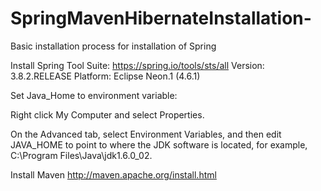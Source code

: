 # SpringMavenHibernateInstallation-
Basic installation process for installation of Spring 

Install Spring Tool Suite:
https://spring.io/tools/sts/all
Version: 3.8.2.RELEASE 
Platform: Eclipse Neon.1 (4.6.1)

Set Java_Home to environment variable:

Right click My Computer and select Properties.

On the Advanced tab, select Environment Variables, and then edit JAVA_HOME to point to where the JDK software is located, for   example, C:\Program Files\Java\jdk1.6.0_02.

Install Maven
http://maven.apache.org/install.html
